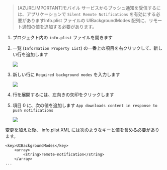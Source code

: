 > [AZURE.IMPORTANT]モバイル サービスからプッシュ通知を受信するには、アプリケーションで `Silent Remote Notifications` を有効にする必要がありますInfo.plist ファイルの UIBackgroundModes 配列に、リモート通知の値を追加する必要があります。

1. プロジェクト内の `info.plist` ファイルを開きます
2. 一覧 (`Information Property List`) の一番上の項目を右クリックして、新しい行を追加します

	![][1]

3. 新しい行に `Required background modes` を入力します

	![][2]

4. 行を展開するには、左向きの矢印をクリックします
5. 項目 0 に、次の値を追加します `App downloads content in response to push notifications`

	![][3]

変更を加えた後、 info.plist XML には次のようなキーと値を含める必要があります。

    <key>UIBackgroundModes</key>
        <array>
            <string>remote-notification</string>
        </array>
    ...

<!-- Images. -->
[1]: ./media/mobile-engagement-ios-silent-push/xcode-plist-add-silent-push1.png
[2]: ./media/mobile-engagement-ios-silent-push/xcode-plist-add-silent-push2.png
[3]: ./media/mobile-engagement-ios-silent-push/xcode-plist-add-silent-push3.png

<!---HONumber=August15_HO6-->